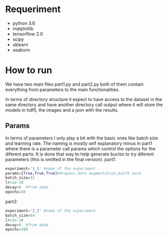 # Requeriment
  - python 3.6
  - matplotlib
  - tensorflow 2.0
  - scipy
  - sklearn
  - seaborn


# How to run 

We have two main files part1.py and part2.py both of them contain everything from parameters to the main functionalities. 

In terms of directory structure it expect to have access to the dataset in the same directory and have another directory call output where it will store the models in hdf5, the images and a json with the results.

## 	Params
In terms of parameters I only play a bit with the basic ones like batch size and learning rate. The naming is mostly self explanatory minus in part1 where there is a parameter call params which control the options for the diferent parts. It is done that way to help generate bucles to try diferent parameters (this is omitted in the final version).
part1:
```python
experiment='1_5' #name of the experiment  
params=[True,True,True]#dropout,data augmentation,bacth norm  
batch_size=32  
lr=1e-10  
decay=0  #from adam
epochs=50

```
part2:
```python
experiment='2_2' #name of the experiment 
batch_size=64  
lr=1e-10  
decay=0  #from adam
epochs=200

```
